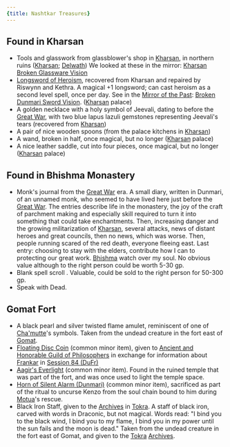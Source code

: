 ```yaml
---
{title: Nashtkar Treasures}
---
```

## Found in Kharsan

- Tools and glasswork from glassblower's shop in [Kharsan](<../../../gazetteer/greater-dunmar/dunmari-basin/kharsan.md>), in northern ruins ([Kharsan](<../../../gazetteer/greater-dunmar/dunmari-basin/kharsan.md>); [Delwath](<../../../people/pcs/dunmar-fellowship/delwath.md>)) We looked at these in the mirror: [Kharsan Broken Glassware Vision](<../mirror-visions/kharsan-broken-glassware-vision.md>)
 - [Longsword of Heroism](<../treasure/longsword-of-heroism.md>), recovered from Kharsan and repaired by Riswynn and Kethra. A magical +1 longsword; can cast heroism as a second level spell, once per day. See in the [Mirror of the Past](<../treasure/mirror-of-the-past.md>): [Broken Dunmari Sword Vision](<../mirror-visions/broken-dunmari-sword-vision.md>). ([Kharsan](<../../../gazetteer/greater-dunmar/dunmari-basin/kharsan.md>) palace)
- A golden necklace with a holy symbol of Jeevali, dating to before the [Great War](<../../../events/1500s/great-war.md>), with two blue lapus lazuli gemstones representing Jeevali's tears (recovered from [Kharsan](<../../../gazetteer/greater-dunmar/dunmari-basin/kharsan.md>)) 
- A pair of nice wooden spoons (from the palace kitchens in [Kharsan](<../../../gazetteer/greater-dunmar/dunmari-basin/kharsan.md>)) 
- A wand, broken in half, once magical, but no longer ([Kharsan](<../../../gazetteer/greater-dunmar/dunmari-basin/kharsan.md>) palace)
- A nice leather saddle, cut into four pieces, once magical, but no longer ([Kharsan](<../../../gazetteer/greater-dunmar/dunmari-basin/kharsan.md>) palace)
## Found in Bhishma Monastery

- Monk's journal from the [Great War](<../../../events/1500s/great-war.md>) era. A small diary, written in Dunmari, of an unnamed monk, who seemed to have lived here just before the [Great War](<../../../events/1500s/great-war.md>). The entries describe life in the monastery, the joy of the craft of parchment making and especially skill required to turn it into something that could take enchantments. Then, increasing danger and the growing militarization of [Kharsan](<../../../gazetteer/greater-dunmar/dunmari-basin/kharsan.md>), several attacks, news of distant heroes and great councils, then no news, which was worse. Then, people running scared of the red death, everyone fleeing east. Last entry: choosing to stay with the elders, contribute how I can to protecting our great work. [Bhishma](<../../../gods-and-religions/gods/incorporeal-gods/dunmari-pantheon/bhishma.md>) watch over my soul. No obvious value although to the right person could be worth 5-30 gp.
- Blank spell scroll . Valuable, could be sold to the right person for 50-300 gp. 
- Speak with Dead.  
## Gomat Fort

- A black pearl and silver twisted flame amulet, reminiscent of one of [Cha'mutte](<../../../people/extraplanar-powers/cha-mutte.md>)'s symbols. Taken from the undead creature in the fort east of [Gomat](<../../../gazetteer/greater-dunmar/dunmari-basin/gomat.md>).  
- [Floating Disc Coin](<../treasure/floating-disc-coin.md>) (common minor item), given to [Ancient and Honorable Guild of Philosophers](<../../../groups/tollen-guilds/ancient-and-honorable-guild-of-philosophers.md>) in exchange for information about [Frankar](<../../../people/dwarves/frankar.md>) in [Session 84 (DuFr)](<../session-notes/session-84-dufr.md>)
- [Aagir's Everlight](<../../../things/magic-items/aagir-s-everlight.md>) (common minor item). Found in the ruined temple that was part of the fort, and was once used to light the temple space. 
- [Horn of Silent Alarm (Dunmari)](<../../../things/magic-items/horn-of-silent-alarm-dunmari.md>) (common minor item), sacrificed as part of the ritual to uncurse Kenzo from the soul chain bound to him during [Motua](<../../../people/extraplanar-powers/motua.md>)'s rescue.
- Black Iron Staff,  given to the [Archives](<../../../gazetteer/greater-dunmar/realms/dunmar/central-dunmar/tokra/archives.md>) in [Tokra](<../../../gazetteer/greater-dunmar/realms/dunmar/central-dunmar/tokra/tokra.md>).  A staff of black iron, carved with words in Draconic, but not magical. Words read: "I bind you to the black wind, I bind you to my flame, I bind you in my power until the sun fails and the moon is dead."  Taken from the undead creature in the fort east of Gomat, and given to the [Tokra](<../../../gazetteer/greater-dunmar/realms/dunmar/central-dunmar/tokra/tokra.md>) [Archives](<../../../gazetteer/greater-dunmar/realms/dunmar/central-dunmar/tokra/archives.md>). 